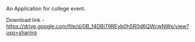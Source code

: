 
An Application for college event.

Download link - https://drive.google.com/file/d/0B_f4DBi79REyb0h5R0d6QWcwNWs/view?usp=sharing

